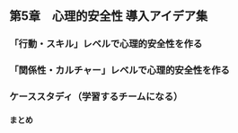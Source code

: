 ## 第5章　心理的安全性 導入アイデア集
### 「行動・スキル」レベルで心理的安全性を作る
#### 
#### 
#### 
#### 
#### 
#### 
#### 
#### 
### 「関係性・カルチャー」レベルで心理的安全性を作る
#### 
#### 
#### 
#### 
#### 
#### 
#### 
#### 
### ケーススタディ（学習するチームになる）
#### 
#### 
#### 
#### 
#### 
#### 
#### 
#### まとめ
